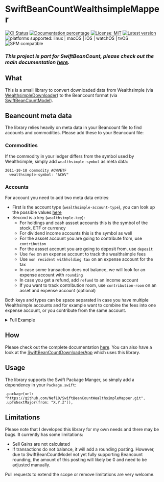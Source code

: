 # SwiftBeanCountWealthsimpleMapper

[![CI Status](https://github.com/Nef10/SwiftBeanCountWealthsimpleMapper/workflows/CI/badge.svg?event=push)](https://github.com/Nef10/SwiftBeanCountWealthsimpleMapper/actions?query=workflow%3A%22CI%22) [![Documentation percentage](https://nef10.github.io/SwiftBeanCountWealthsimpleMapper/badge.svg)](https://nef10.github.io/SwiftBeanCountWealthsimpleMapper/) [![License: MIT](https://img.shields.io/github/license/Nef10/SwiftBeanCountWealthsimpleMapper)](https://github.com/Nef10/SwiftBeanCountWealthsimpleMapper/blob/main/LICENSE) [![Latest version](https://img.shields.io/github/v/release/Nef10/SwiftBeanCountWealthsimpleMapper?label=SemVer&sort=semver)](https://github.com/Nef10/SwiftBeanCountWealthsimpleMapper/releases) ![platforms supported: linux | macOS | iOS | watchOS | tvOS](https://img.shields.io/badge/platform-linux%20%7C%20macOS%20%7C%20iOS%20%7C%20watchOS%20%7C%20tvOS-blue) ![SPM compatible](https://img.shields.io/badge/SPM-compatible-blue)

### ***This project is part for SwiftBeanCount, please check out the main documentation [here](https://github.com/Nef10/SwiftBeanCount).***

## What

This is a small library to convert downloaded data from Wealthsimple (via [WealthsimpleDownloader](https://github.com/Nef10/WealthsimpleDownloader)) to the Beancount format (via [SwiftBeanCountModel](https://github.com/Nef10/SwiftBeanCountModel)).

## Beancount meta data

The library relies heavily on meta data in your Beancount file to find accounts and commodities. Please add these to your Beancount file:

### Commodities

If the commodity in your ledger differs from the symbol used by Wealthsimple, simply add `wealthsimple-symbol` as meta data:

```
2011-10-18 commodity ACWVETF
  wealthsimple-symbol: "ACWV"
```

### Accounts

For account you need to add two meta data entries:
* First is the account type (`wealthsimple-account-type`), you can look up the possible values [here](https://github.com/Nef10/WealthsimpleDownloader/blob/main/Sources/Wealthsimple/Account.swift#L37)
* Second is a key (`wealthsimple-key`):
  * For holdings and cash assset accounts this is the symbol of the stock, ETF or currency
  * For dividend income accounts this is the symbol as well
  * For the assset account you are going to contribute from, use `contribution`
  * For the assset account you are going to deposit from, use `deposit`
  * Use `fee` on an expense account to track the wealthsimple fees
  * Use `non resident withholding tax` on an expense account for the tax
  * In case some transaction does not balance, we will look for an expense account with `rounding`
  * In case you get a refund, add `refund` to an income account
  * If you want to track contribution room, use `contribution-room` on an asset and expense account (optional)

Both keys and types can be space separated in case you have multiple Wealthsimple accounts and for example want to combine the fees into one expense account, or you contribute from the same account.

<details>
  <summary>Full Example</summary>

```
2020-07-31 open Assets:Checking:Wealthsimple CAD
  wealthsimple-account-type: "ca_cash"
  wealthsimple-key: "CAD"

2020-07-31 open Assets:Investment:Wealthsimple:TFSA:Parking CAD
  wealthsimple-account-type: "ca_tfsa"
  wealthsimple-key: "CAD"

2020-07-31 open Assets:Investment:Wealthsimple:TFSA:ACWV ACWV
  wealthsimple-account-type: "ca_tfsa"
  wealthsimple-key: "ACWV"

2020-07-31 open Income:Capital:Dividend:ACWV USD
  wealthsimple-account-type: "ca_tfsa"
  wealthsimple-key: "ACWV"

2020-07-31 open Assets:Checking:Bank CAD
  wealthsimple-account-type: "ca_tfsa"
  wealthsimple-key: "contribution"

2020-07-31 open Assets:Investment:OtherComany:TFSA
  wealthsimple-account-type: "ca_tfsa"
  wealthsimple-key: "deposit"

2020-07-31 open Expenses:FinancialInstitutions:Investment:Fees
  wealthsimple-account-type: "ca_tfsa"
  wealthsimple-key: "fee"

2020-07-31 open Expenses:Tax:NRWT
  wealthsimple-account-type: "ca_tfsa"
  wealthsimple-key: "non resident withholding tax"

2020-07-31 open Expenses:Rounding
  wealthsimple-account-type: "ca_tfsa"
  wealthsimple-key: "rounding"

2020-07-31 open Income:FinancialInstitutions
  wealthsimple-account-type: "ca_tfsa"
  wealthsimple-key: "refund"

2020-07-31 open Assets:TFSAContributionRoom TFSA.ROOM
  wealthsimple-account-type: "ca_tfsa"
  wealthsimple-key: "contribution-room"

2020-07-31 open Expenses:TFSAContributionRoom TFSA.ROOM
  wealthsimple-account-type: "ca_tfsa"
  wealthsimple-key: "contribution-room"
````
</details>

## How

Please check out the complete documentation [here](https://nef10.github.io/SwiftBeanCountWealthsimpleMapper/). You can also have a look at the [SwiftBeanCountDownloaderApp](https://github.com/Nef10/SwiftBeanCountDownloaderApp) which uses this library.

## Usage

The library supports the Swift Package Manger, so simply add a dependency in your `Package.swift`:

```
.package(url: "https://github.com/Nef10/SwiftBeanCountWealthsimpleMapper.git", .upToNextMajor(from: "X.Y.Z")),
```

## Limitations

Please note that I developed this library for my own needs and there may be bugs. It currently has some limitations:

* Sell Gains are not calculated
* If transactions do not balance, it will add a rounding posting. However, due to SwiftBeanCountModel not yet fully supporting Beancount rounding, the amount of this posting will likely be 0 and need to be adjusted manually.

Pull requests to extend the scope or remove limitations are very welcome.
